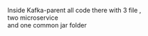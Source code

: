 Inside Kafka-parent all code there with 3 file , 
<br> 
two microservice 
<br>
and one common jar folder
